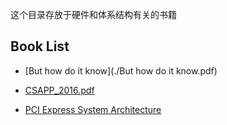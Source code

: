 这个目录存放于硬件和体系结构有关的书籍

## Book List

- [But how do it know](./But how do it know.pdf)
- [CSAPP_2016.pdf](./CSAPP_2016.pdf)

- [PCI Express System Architecture](./PCI%20Express%20System%20Architecture%20(Ravi%20Budruk,%20Don%20Anderson,%20Tom%20Shanley)%20(Z-Library).pdf)
